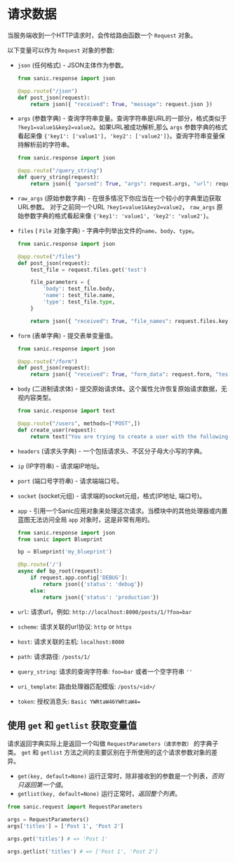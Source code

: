 # 请求数据

当服务端收到一个HTTP请求时，会传给路由函数一个 `Request` 对象。

以下变量可以作为 `Request` 对象的参数:

- `json` (任何格式) - JSON主体作为参数。

  ```python
  from sanic.response import json

  @app.route("/json")
  def post_json(request):
      return json({ "received": True, "message": request.json })
  ```

- `args` (参数字典) - 查询字符串变量。查询字符串是URL的一部分，格式类似于 `?key1=value1&key2=value2`。如果URL被成功解析,那么 `args` 参数字典的格式看起来像 `{'key1': ['value1'], 'key2': ['value2']}`。查询字符串变量保持解析前的字符串。

  ```python
  from sanic.response import json

  @app.route("/query_string")
  def query_string(request):
      return json({ "parsed": True, "args": request.args, "url": request.url, "query_string": request.query_string })
  ```

- `raw_args` (原始参数字典) - 在很多情况下你应当在一个较小的字典里边获取URL参数。 对于之前同一个URL `?key1=value1&key2=value2`， `raw_args` 原始参数字典的格式看起来像 `{'key1': 'value1', 'key2': 'value2'}`。

- `files` ( `File` 对象字典) - 字典中列举出文件的`name`、`body`、`type`。

  ```python
  from sanic.response import json

  @app.route("/files")
  def post_json(request):
      test_file = request.files.get('test')

      file_parameters = {
          'body': test_file.body,
          'name': test_file.name,
          'type': test_file.type,
      }

      return json({ "received": True, "file_names": request.files.keys(), "test_file_parameters": file_parameters })
  ```

- `form` (表单字典) - 提交表单变量值。

  ```python
  from sanic.response import json

  @app.route("/form")
  def post_json(request):
      return json({ "received": True, "form_data": request.form, "test": request.form.get('test') })
  ```

- `body` (二进制请求体) - 提交原始请求体。这个属性允许恢复原始请求数据，无视内容类型。

  ```python
  from sanic.response import text

  @app.route("/users", methods=["POST",])
  def create_user(request):
      return text("You are trying to create a user with the following POST: %s" % request.body)
  ```

- `headers` (请求头字典) - 一个包括请求头、不区分子母大小写的字典。

- `ip` (IP字符串) - 请求端IP地址。

- `port` (端口号字符串) - 请求端端口号。

- `socket` (socket元组) - 请求端的socket元组，格式(IP地址, 端口号)。

- `app` - 引用一个Sanic应用对象来处理这次请求。当模块中的其他处理器或内置蓝图无法访问全局 `app` 对象时，这是非常有用的。

  ```python
  from sanic.response import json
  from sanic import Blueprint

  bp = Blueprint('my_blueprint')

  @bp.route('/')
  async def bp_root(request):
      if request.app.config['DEBUG']:
          return json({'status': 'debug'})
      else:
          return json({'status': 'production'})

  ```
- `url`: 请求url，例如: `http://localhost:8000/posts/1/?foo=bar`
- `scheme`: 请求关联的url协议: `http` or `https`
- `host`: 请求关联的主机: `localhost:8080`
- `path`: 请求路径: `/posts/1/`
- `query_string`: 请求的查询字符串: `foo=bar` 或者一个空字符串 `''`
- `uri_template`: 路由处理器匹配模版: `/posts/<id>/`
- `token`: 授权消息头: `Basic YWRtaW46YWRtaW4=`


## 使用 `get` 和 `getlist` 获取变量值

请求返回字典实际上是返回一个叫做 `RequestParameters（请求参数）` 的字典子类。 `get` 和 `getlist` 方法之间的主要区别在于所使用的这个请求参数对象的差异。

- `get(key, default=None)` 运行正常时，除非接收到的参数是一个列表，*否则只返回第一个值*。
- `getlist(key, default=None)` 运行正常时，*返回整个列表*。

```python
from sanic.request import RequestParameters

args = RequestParameters()
args['titles'] = ['Post 1', 'Post 2']

args.get('titles') # => 'Post 1'

args.getlist('titles') # => ['Post 1', 'Post 2']
```
